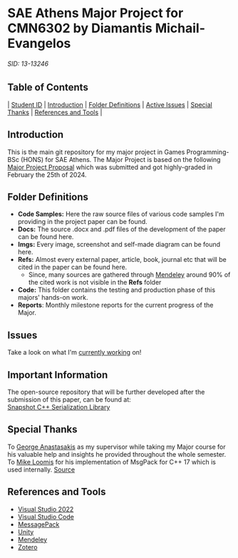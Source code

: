 # SAE Athens Major Project for CMN6302 by Diamantis Michail-Evangelos

###### SID: 13-13246

## Table of Contents

| [Student ID](#sid-13-13246) | [Introduction](#introduction) | [Folder Definitions](#folder-definitions) | [Active Issues](#issues) | [Special Thanks](#special-thanks) | [References and Tools](#references-and-tools) |

## Introduction

This is the main git repository for my major project in Games Programming-BSc (HONS) for SAE Athens.
The Major Project is based on the following [Major Project Proposal](https://github.com/MichaelEvangelosD/cm6302_majorSAE/blob/master/docs/CMN6100.S3_MichailEvangelosDiamantis_1313246.pdf) which was submitted and got highly-graded in February the 25th of 2024.

## Folder Definitions

- **Code Samples:** Here the raw source files of various code samples I'm providing in the project paper can be found.
- **Docs:** The source .docx and .pdf files of the development of the paper can be found here.
- **Imgs:** Every image, screenshot and self-made diagram can be found here.
- **Refs:** Almost every external paper, article, book, journal etc that will be cited in the paper can be found here.
    - Since, many sources are gathered through [Mendeley](https://www.mendeley.com/search/) around 90% of the cited work is not visible in the **Refs** folder 
- **Code:** This folder contains the testing and production phase of this majors' hands-on work.
- **Reports**: Monthly milestone reports for the current progress of the Major.

## Issues

Take a look on what I'm [currently working](https://github.com/MichaelEvangelosD/cmn6302_majorSAE/issues) on!

## Important Information

The open-source repository that will be further developed after the submission of this paper, can be found at:</br>
[Snapshot C++ Serialization Library](https://github.com/MickDmnts/Snapshot_CPP_Serialization_Library)

## Special Thanks

To [George Anastasakis](https://github.com/ganast) as my supervisor while taking my Major course for his valuable help and insights he provided throughout the whole semester.</br>
To [Mike Loomis](https://github.com/mikeloomisgg) for his implementation of MsgPack for C++ 17 which is used internally. [Source](https://github.com/mikeloomisgg/cppack/tree/feature/nvp_packing)

## References and Tools

- [Visual Studio 2022](https://visualstudio.microsoft.com/vs/)
- [Visual Studio Code](https://code.visualstudio.com/)
- [MessagePack](https://msgpack.org/index.html)
- [Unity](https://unity.com/)
- [Mendeley](https://www.mendeley.com/search/)
- [Zotero](https://www.zotero.org/)
